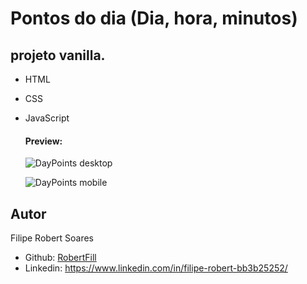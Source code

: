 # Pontos do dia (Dia, hora, minutos)
## projeto vanilla.
- HTML
- CSS
- JavaScript

  #### Preview:
  
  <div>

  ![DayPoints desktop](https://github.com/RobertFill/pontosDoDia2/assets/121053613/04342192-d997-4b1d-b7d3-4b98d0b77b61)

  ![DayPoints mobile](https://github.com/RobertFill/pontosDoDia2/assets/121053613/61b69679-59a2-4974-9bbd-3f78f8d868ef)
    </div>
  

## Autor
<p>Filipe Robert Soares</p>

- Github: [RobertFill](https://github.com/RobertFill)
- Linkedin: https://www.linkedin.com/in/filipe-robert-bb3b25252/
